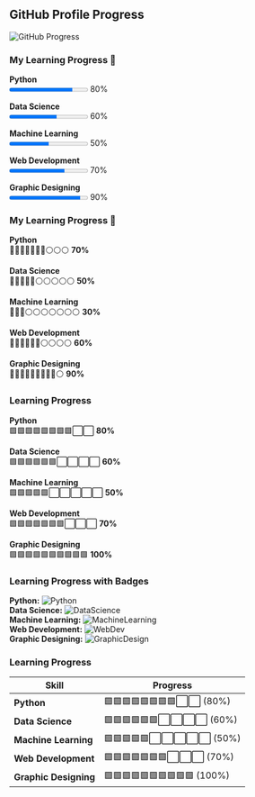 ## GitHub Profile Progress

![GitHub Progress](https://progress-bar.dev/75/?title=Profile%20Progress)
### My Learning Progress 🚀

**Python**  
<progress value="80" max="100"></progress> 80%

**Data Science**  
<progress value="60" max="100"></progress> 60%

**Machine Learning**  
<progress value="50" max="100"></progress> 50%

**Web Development**  
<progress value="70" max="100"></progress> 70%

**Graphic Designing**  
<progress value="90" max="100" ></progress> 90%


### My Learning Progress 🚀

**Python**  
🔵🔵🔵🔵🔵🔵🔵⚪⚪⚪  **70%**

**Data Science**  
🔵🔵🔵🔵🔵⚪⚪⚪⚪⚪  **50%**

**Machine Learning**  
🔵🔵🔵⚪⚪⚪⚪⚪⚪⚪  **30%**

**Web Development**  
🔵🔵🔵🔵🔵🔵⚪⚪⚪⚪  **60%**

**Graphic Designing**  
🔵🔵🔵🔵🔵🔵🔵🔵🔵⚪  **90%**
### Learning Progress

**Python**  
🟩🟩🟩🟩🟩🟩🟩🟩⬜⬜ **80%**

**Data Science**  
🟩🟩🟩🟩🟩🟩⬜⬜⬜⬜ **60%**

**Machine Learning**  
🟩🟩🟩🟩🟩⬜⬜⬜⬜⬜ **50%**

**Web Development**  
🟩🟩🟩🟩🟩🟩🟩⬜⬜⬜ **70%**

**Graphic Designing**  
🟩🟩🟩🟩🟩🟩🟩🟩🟩🟩 **100%**
### Learning Progress with Badges

**Python:** ![Python](https://img.shields.io/badge/Python-80%25-brightgreen)  
**Data Science:** ![DataScience](https://img.shields.io/badge/Data_Science-60%25-yellow)  
**Machine Learning:** ![MachineLearning](https://img.shields.io/badge/Machine_Learning-50%25-orange)  
**Web Development:** ![WebDev](https://img.shields.io/badge/Web_Development-70%25-brightgreen)  
**Graphic Designing:** ![GraphicDesign](https://img.shields.io/badge/Graphic_Designing-100%25-green)
### Learning Progress

| Skill                 | Progress          |
| --------------------- | ----------------- |
| **Python**            | 🟩🟩🟩🟩🟩🟩🟩🟩⬜⬜ (80%)  |
| **Data Science**      | 🟩🟩🟩🟩🟩🟩⬜⬜⬜⬜ (60%)  |
| **Machine Learning**  | 🟩🟩🟩🟩🟩⬜⬜⬜⬜⬜ (50%)  |
| **Web Development**   | 🟩🟩🟩🟩🟩🟩🟩⬜⬜⬜ (70%)  |
| **Graphic Designing** | 🟩🟩🟩🟩🟩🟩🟩🟩🟩🟩 (100%) |
